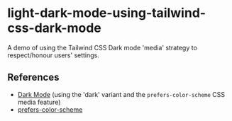 # light-dark-mode-using-tailwind-css-dark-mode

A demo of using the Tailwind CSS Dark mode 'media' strategy to respect/honour users' settings.

## References

- [Dark Mode](https://tailwindcss.com/docs/dark-mode) (using the 'dark' variant and the `prefers-color-scheme` CSS media feature)
- [prefers-color-scheme](https://developer.mozilla.org/en-US/docs/Web/CSS/@media/prefers-color-scheme)
